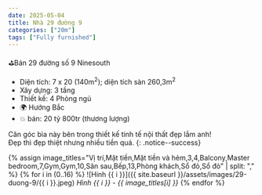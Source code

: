 ```yaml
---
date: 2025-05-04
title: Nhà 29 đường 9 
categories: ["20m"]
tags: ["Fully furnished"] 
---
```


⛳️Bán 29 đường số 9 Ninesouth
- Diện tích: 7 x 20 (140m<sup>2</sup>); diện tích sàn 260,3m<sup>2</sup>
- Xây dựng: 3 tầng
- Thiết kế: 4 Phòng ngủ
- 🌍 Hướng Bắc
- 💥 bán: 20 tỷ 800tr (thương lượng)

Căn góc bìa này bên trong thiết kế tinh tế nội thất đẹp lắm anh!  
Đẹp thì đẹp thiệt nhưng nhiều tiền quá.
{: .notice--success}

{% assign image_titles="Vị trí,Mặt tiền,Mặt tiền và hẻm,3,4,Balcony,Master bedroom,7,Gym,Gym,10,Sân sau,Bếp,13,Phòng khách,Sổ đỏ,Sổ đỏ" | split: "," %}
{% for i in (0..16) %}
![Hinh {{ i }}]({{ site.baseurl }}/assets/images/29-duong-9/{{ i }}.jpeg)
_Hình {{ i }} - {{ image_titles[i] }}_
{% endfor %}
